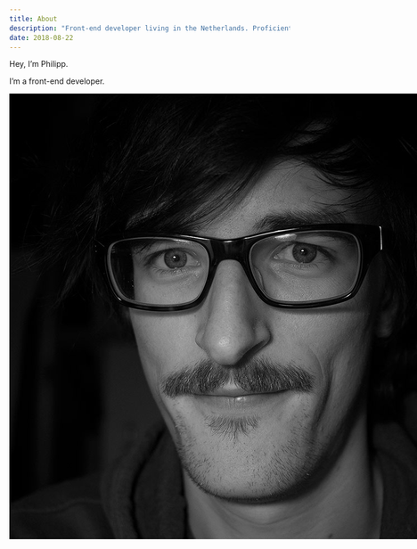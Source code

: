 ```yaml
---
title: About
description: "Front-end developer living in the Netherlands. Proficient in HTML, CSS, and JavaScript."
date: 2018-08-22
---
```

Hey, I’m Philipp.

I’m a front-end developer.

<p class="marginalia">
  <img src="/img/me.jpg" alt ="Portrait of the author" style="position: absolute;">
</p>

I primarily write HTML, CSS, and JavaScript with a focus on accessibility and user interactions. Find more details in my [CV](/cv).

On the web:

- <a href="{{ metadata.author.twitter }}" rel="me">Twitter</a>
- <a href="{{ metadata.author.github }}" rel="me">GitHub</a>

---

This site is hosted on [Uberspace](https://uberspace.de/) and built with [Eleventy](https://www.11ty.io).

All content is licensed under [CC BY-SA](https://creativecommons.org/licenses/by-sa/4.0/) unless otherwise stated.

Write love/hate mail to <a href="mailto:{{ metadata.author.mail }}" rel="me">{{ metadata.author.mail }}</a>.

